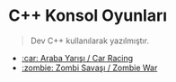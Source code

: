 # C++ Konsol Oyunları
> Dev C++ kullanılarak yazılmıştır.

<ul>
      <li><a href="https://github.com/kutayozturk/Araba-Yarisi">:car: Araba Yarışı / Car Racing</a></li>
      <li><a href="https://github.com/kutayozturk/zombi-war">:zombie: Zombi Savaşı / Zombie War</a></li>
      
     
</ul>

